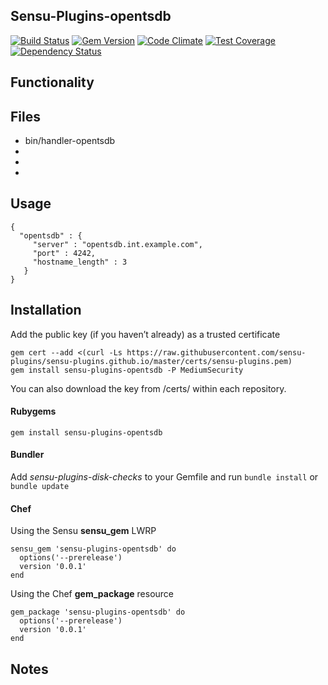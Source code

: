 ## Sensu-Plugins-opentsdb

[![Build Status](https://travis-ci.org/sensu-plugins/sensu-plugins-opentsdb.svg?branch=master)](https://travis-ci.org/sensu-plugins/sensu-plugins-opentsdb)
[![Gem Version](https://badge.fury.io/rb/sensu-plugins-opentsdb.svg)](http://badge.fury.io/rb/sensu-plugins-opentsdb)
[![Code Climate](https://codeclimate.com/github/sensu-plugins/sensu-plugins-opentsdb/badges/gpa.svg)](https://codeclimate.com/github/sensu-plugins/sensu-plugins-opentsdb)
[![Test Coverage](https://codeclimate.com/github/sensu-plugins/sensu-plugins-opentsdb/badges/coverage.svg)](https://codeclimate.com/github/sensu-plugins/sensu-plugins-opentsdb)
[![Dependency Status](https://gemnasium.com/sensu-plugins/sensu-plugins-opentsdb.svg)](https://gemnasium.com/sensu-plugins/sensu-plugins-opentsdb)

## Functionality

## Files
 * bin/handler-opentsdb
 *
 *
 *

## Usage

```
{  
  "opentsdb" : {
     "server" : "opentsdb.int.example.com",
     "port" : 4242,
     "hostname_length" : 3
   }
}
```

## Installation

Add the public key (if you haven’t already) as a trusted certificate

```
gem cert --add <(curl -Ls https://raw.githubusercontent.com/sensu-plugins/sensu-plugins.github.io/master/certs/sensu-plugins.pem)
gem install sensu-plugins-opentsdb -P MediumSecurity
```

You can also download the key from /certs/ within each repository.

#### Rubygems

`gem install sensu-plugins-opentsdb`

#### Bundler

Add *sensu-plugins-disk-checks* to your Gemfile and run `bundle install` or `bundle update`

#### Chef

Using the Sensu **sensu_gem** LWRP
```
sensu_gem 'sensu-plugins-opentsdb' do
  options('--prerelease')
  version '0.0.1'
end
```

Using the Chef **gem_package** resource
```
gem_package 'sensu-plugins-opentsdb' do
  options('--prerelease')
  version '0.0.1'
end
```

## Notes
